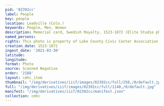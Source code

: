 ```yaml
---
pid: '02392cc'
label: People
key: people
location: Leadville (Colo.)
keywords: People, Men, Women
description: Memorial card, Swedish Royalty, 1523-1872 (Elite Studio photo)
named_persons: 
rights: This photo is property of Lake County Civic Center Association.
creation_date: 1523-1872
ingest_date: '2021-03-30'
latitude: 
longitude: 
format: Photo
source: Scanned Negative
order: '2188'
layout: cmhc_item
thumbnail: "/img/derivatives/iiif/images/02392cc/full/250,/0/default.jpg"
full: "/img/derivatives/iiif/images/02392cc/full/1140,/0/default.jpg"
manifest: "/img/derivatives/iiif/02392cc/manifest.json"
collection: cmhc
---
```

